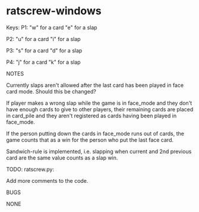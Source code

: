 # ratscrew-windows

Keys:
P1: "w" for a card
    "e" for a slap
    
P2: "u" for a card
    "i" for a slap
   
P3: "s" for a card
    "d" for a slap
    
P4: "j" for a card
    "k" for a slap

NOTES

Currently slaps aren't allowed after the last card has been played in face card mode.
Should this be changed?

If player makes a wrong slap while the game is in face_mode and they
don't have enough cards to give to other players, their remaining cards are
placed in card_pile and they aren't registered as cards having been played in
face_mode.

If the person putting down the cards in face_mode runs out of cards, the game counts
that as a win for the person who put the last face card.

Sandwich-rule is implemented, i.e. slapping when current and 2nd previous card
are the same value counts as a slap win.

TODO:
ratscrew.py:

Add more comments to the code.

BUGS

NONE
